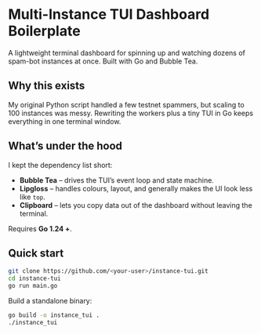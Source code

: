 # Multi-Instance TUI Dashboard Boilerplate

A lightweight terminal dashboard for spinning up and watching dozens of spam-bot instances at once. Built with Go and Bubble Tea.

## Why this exists
My original Python script handled a few testnet spammers, but scaling to 100 instances was messy. Rewriting the workers plus a tiny TUI in Go keeps everything in one terminal window.

## What’s under the hood
I kept the dependency list short:

* **Bubble Tea** – drives the TUI’s event loop and state machine.  
* **Lipgloss** – handles colours, layout, and generally makes the UI look less like `top`.  
* **Clipboard** – lets you copy data out of the dashboard without leaving the terminal.

Requires **Go 1.24 +**.

## Quick start
~~~bash
git clone https://github.com/<your-user>/instance-tui.git
cd instance-tui
go run main.go
~~~

Build a standalone binary:
~~~bash
go build -o instance_tui .
./instance_tui
~~~
